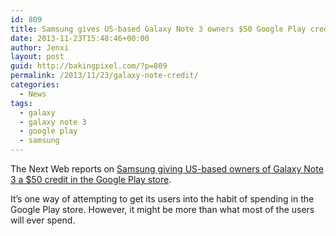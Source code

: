 ```yaml
---
id: 809
title: Samsung gives US-based Galaxy Note 3 owners $50 Google Play credit
date: 2013-11-23T15:48:46+00:00
author: Jenxi
layout: post
guid: http://bakingpixel.com/?p=809
permalink: /2013/11/23/galaxy-note-credit/
categories:
  - News
tags:
  - galaxy
  - galaxy note 3
  - google play
  - samsung
---
```

The Next Web reports on [Samsung giving US-based owners of Galaxy Note 3 a $50 credit in the Google Play store](http://thenextweb.com/us/2013/11/20/samsung-is-giving-us-based-galaxy-note-3-owners-50-in-credit-for-the-google-play-store/).

It’s one way of attempting to get its users into the habit of spending in the Google Play store. However, it might be more than what most of the users will ever spend.